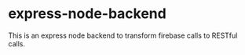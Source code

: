 # express-node-backend
This is an express node backend to transform firebase calls to RESTful calls.
